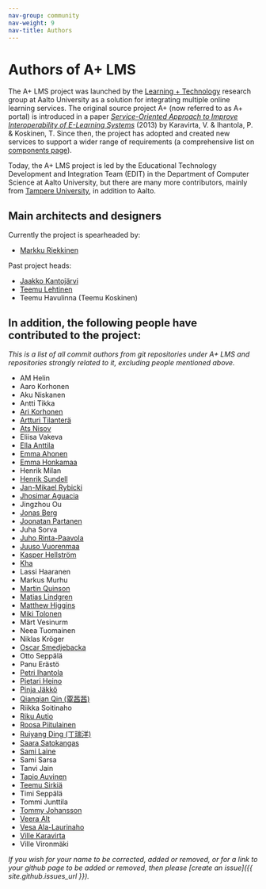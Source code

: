 ```yaml
---
nav-group: community
nav-weight: 9
nav-title: Authors
---
```

# Authors of A+ LMS

The A+ LMS project was launched by the [Learning + Technology](https://research.cs.aalto.fi/LeTech/) research group at Aalto University as a solution for integrating multiple online learning services.
The original source project A+ (now referred to as A+ portal) is introduced in a paper *[Service-Oriented Approach to Improve Interoperability of E-Learning Systems](http://dx.doi.org/10.1109/ICALT.2013.105)* (2013) by Karavirta, V. & Ihantola, P. & Koskinen, T.
Since then, the project has adopted and created new services to support a wider range of requirements (a comprehensive list on [components page](/components/)).

Today, the A+ LMS project is led by the Educational Technology Development and Integration Team (EDIT) in the Department of Computer Science at Aalto University,
but there are many more contributors,
mainly from [Tampere University](https://www.tuni.fi), in addition to Aalto.

## Main architects and designers

Currently the project is spearheaded by:

* [Markku Riekkinen](https://github.com/Mankro)

Past project heads:

* [Jaakko Kantojärvi](https://github.com/raphendyr)
* [Teemu Lehtinen](https://github.com/teemulehtinen)
* Teemu Havulinna (Teemu Koskinen)

## In addition, the following people have contributed to the project:

*This is a list of all commit authors from git repositories under A+ LMS and repositories strongly related to it, excluding people mentioned above.*

[start-of-contributors]: # (Following list is updated by a script, thus manual edits do not persist)

* AM Helin
* Aaro Korhonen
* Aku Niskanen
* Antti Tikka
* [Ari Korhonen](https://github.com/arikorhonen)
* [Artturi Tilanterä](https://github.com/atilante)
* [Ats Nisov](https://github.com/Rubinous)
* Eliisa Vakeva
* [Ella Anttila](https://github.com/etanttila)
* [Emma Ahonen](https://github.com/madaian)
* [Emma Honkamaa](https://github.com/ematan)
* Henrik Milan
* [Henrik Sundell](https://github.com/HenrikSundell)
* [Jan-Mikael Rybicki](https://github.com/janmikaelr)
* [Jhosimar Aguacia](https://github.com/jaguarfi)
* Jingzhou Ou
* [Jonas Berg](https://github.com/MrBerg)
* [Joonatan Partanen](https://github.com/jparta)
* Juha Sorva
* [Juho Rinta-Paavola](https://github.com/jrp6)
* [Juuso Vuorenmaa](https://github.com/zunde)
* [Kasper Hellström](https://github.com/X455u)
* [Kha](https://github.com/nlhkh)
* Lassi Haaranen
* Markus Murhu
* [Martin Quinson](https://github.com/mquinson)
* [Matias Lindgren](https://github.com/matiaslindgren)
* [Matthew Higgins](https://github.com/mtthwhggns)
* [Miki Tolonen](https://github.com/splyysh)
* Märt Vesinurm
* Neea Tuomainen
* Niklas Kröger
* [Oscar Smedjebacka](https://github.com/Osccu)
* Otto Seppälä
* Panu Erästö
* [Petri Ihantola](https://github.com/ihantola)
* [Pietari Heino](https://github.com/piehei)
* [Pinja Jäkkö](https://github.com/ppessi)
* [Qianqian Qin (覃茜茜)](https://github.com/QianqianQ)
* Riikka Soitinaho
* [Riku Autio](https://github.com/rigperro)
* [Roosa Piitulainen](https://github.com/roosapi)
* [Ruiyang Ding (丁瑞洋)](https://github.com/JohnDing1995)
* [Saara Satokangas](https://github.com/saarasat)
* [Sami Laine](https://github.com/Gehock)
* Sami Sarsa
* Tanvi Jain
* [Tapio Auvinen](https://github.com/tsauvine)
* [Teemu Sirkiä](https://github.com/ttsirkia)
* Timi Seppälä
* Tommi Junttila
* [Tommy Johansson](https://github.com/polyure)
* [Veera Alt](https://github.com/veeraalt)
* [Vesa Ala-Laurinaho](https://github.com/alalav1)
* [Ville Karavirta](https://github.com/vkaravir)
* Ville Vironmäki

[end-of-contributors]: # (End of automatically updated list)

*If you wish for your name to be corrected, added or removed, or for a link to your github page to be added or removed, then please [create an issue]({{ site.github.issues_url }}).*
